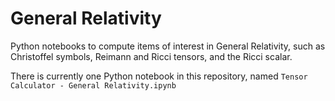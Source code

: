 # General Relativity

Python notebooks to compute items of interest in General Relativity, such as Christoffel symbols, Reimann and Ricci tensors, and the Ricci scalar.

There is currently one Python notebook in this repository, named $\texttt{Tensor Calculator - General Relativity.ipynb}$
